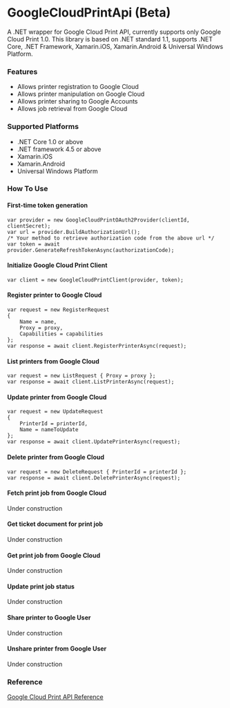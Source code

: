 # GoogleCloudPrintApi (Beta)
A .NET wrapper for Google Cloud Print API, currently supports only Google Cloud Print 1.0. This library is based on .NET standard 1.1, supports .NET Core, .NET Framework, Xamarin.iOS, Xamarin.Android & Universal Windows Platform.

### Features
* Allows printer registration to Google Cloud
* Allows printer manipulation on Google Cloud
* Allows printer sharing to Google Accounts
* Allows job retrieval from Google Cloud

### Supported Platforms
* .NET Core 1.0 or above
* .NET framework 4.5 or above
* Xamarin.iOS
* Xamarin.Android
* Universal Windows Platform

### How To Use

#### First-time token generation
	var provider = new GoogleCloudPrintOAuth2Provider(clientId, clientSecret);
	var url = provider.BuildAuthorizationUrl();
	/* Your method to retrieve authorization code from the above url */
	var token = await provider.GenerateRefreshTokenAsync(authorizationCode);
	

#### Initialize Google Cloud Print Client
	var client = new GoogleCloudPrintClient(provider, token);
	
#### Register printer to Google Cloud
	var request = new RegisterRequest
	{
		Name = name,
		Proxy = proxy,
		Capabilities = capabilities
	};
	var response = await client.RegisterPrinterAsync(request);
	
#### List printers from Google Cloud
	var request = new ListRequest { Proxy = proxy };
	var response = await client.ListPrinterAsync(request);
	
#### Update printer from Google Cloud
	var request = new UpdateRequest
	{
		PrinterId = printerId,
		Name = nameToUpdate
	};
	var response = await client.UpdatePrinterAsync(request);
	
#### Delete printer from Google Cloud
	var request = new DeleteRequest { PrinterId = printerId };
	var response = await client.DeletePrinterAsync(request);
	
#### Fetch print job from Google Cloud
Under construction

#### Get ticket document for print job
Under construction

#### Get print job from Google Cloud
Under construction

#### Update print job status
Under construction

#### Share printer to Google User
Under construction

#### Unshare printer from Google User
Under construction

### Reference
[Google Cloud Print API Reference](https://developers.google.com/cloud-print/docs/proxyinterfaces)
	
	
